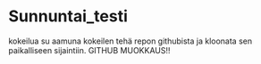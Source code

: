 # Sunnuntai_testi
kokeilua su aamuna
kokeilen tehä repon githubista ja kloonata sen paikalliseen sijaintiin. GITHUB MUOKKAUS!!
